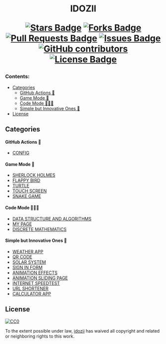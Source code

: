<h1 align="center">IDOZII

<a href="https://github.com/idozii/idozii/stargazers"><img src="https://img.shields.io/github/stars/abhisheknaiidu/awesome-github-profile-readme" alt="Stars Badge"/></a>
<a href="https://github.com/idozii/idozii/network/members"><img src="https://img.shields.io/github/forks/abhisheknaiidu/awesome-github-profile-readme" alt="Forks Badge"/></a>
<a href="https://github.com/idozii/idozii/pulls"><img src="https://img.shields.io/github/issues-pr/abhisheknaiidu/awesome-github-profile-readme" alt="Pull Requests Badge"/></a>
<a href="https://github.com/idozii/idozii/issues"><img src="https://img.shields.io/github/issues/abhisheknaiidu/awesome-github-profile-readme" alt="Issues Badge"/></a>
<a href="https://github.com/idozii/idozii/graphs/contributors"><img alt="GitHub contributors" src="https://img.shields.io/github/contributors/abhisheknaiidu/awesome-github-profile-readme?color=2b9348"></a>
<a href="https://github.com/idozii/idozii/blob/master/LICENSE"><img src="https://img.shields.io/github/license/abhisheknaiidu/awesome-github-profile-readme?color=2b9348" alt="License Badge"/></a>

</div>

### Contents:
  - [Categories](#categories)
      - [GitHub Actions 🤖](#github-actions-)
      - [Game Mode 🚀](#game-mode-)
      - [Code Mode 👨🏽‍💻](#code-mode-)
      - [Simple but Innovative Ones 🤗](#simple-but-innovative-ones-)
  - [License](#license)

## Categories

#### GitHub Actions 🤖
- [CONFIG](https://github.com/idozii/idozii)

#### Game Mode 🚀
- [SHERLOCK HOLMES](https://github.com/idozii/BTL2)
- [FLAPPY BIRD](https://github.com/idozii/FLAPPY_BIRD)
- [TURTLE](https://github.com/idozii/TURTLE)
- [TOUCH SCREEN](https://github.com/idozii/TOUCH_SCREEN)
- [SNAKE GAME](https://github.com/idozii/SNAKEGAME)

#### Code Mode 👨🏽‍💻
- [DATA STRUCTURE AND ALGORITHMS](https://github.com/idozii/DSA)
- [MY PAGE](https://github.com/idozii/MY_PAGE_PROJECT)
- [DISCRETE MATHEMATICS](https://github.com/idozii/DSC)

#### Simple but Innovative Ones 🤗
- [WEATHER APP](https://github.com/idozii/WEATHER_APP)
- [QR CODE](https://github.com/idozii/QR_CODE)
- [SOLAR SYSTEM](https://github.com/idozii/SOLAR_SYSTEM)
- [SIGN IN FORM](https://github.com/idozii/SIGN_IN-FORM)
- [ANIMATION EFFECTS](https://github.com/idozii/ANIMATION_EFFECTS)
- [ANIMATION SLIDING PAGE](https://github.com/idozii/ANIMATION_SLIDING-PAGE)
- [INTERNET SPEEDTEST](https://github.com/idozii/INTERSPEEDTEST)
- [URL SHORTENER](https://github.com/idozii/URL-SHORTENER)
- [CALCULATOR APP](https://github.com/idozii/CALCULATOR-APP)

## License

[![CC0](https://licensebuttons.net/p/zero/1.0/88x31.png)](https://creativecommons.org/publicdomain/zero/1.0/)

To the extent possible under law, [idozii](https://www.facebook.com/nhattue.nguyenduy) has waived all copyright and related or neighboring rights to this work.

